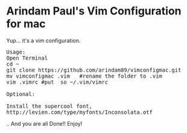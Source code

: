 # Arindam Paul's Vim Configuration for mac

Yup... it's a vim configuration.

<pre>
Usage:
Open Terminal
cd ~
git clone https://github.com/arindam89/vimconfigmac.git
mv vimconfigmac .vim   #rename the folder to .vim
vim .vimrc #put  so ~/.vim/vimrc

Optional: 

Install the supercool font,
http://levien.com/type/myfonts/Inconsolata.otf
</pre>
.. And you are all Done!! Enjoy!